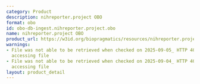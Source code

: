 ```yaml
---
category: Product
description: nihreporter.project OBO
format: obo
id: obo-db-ingest.nihreporter.project.obo
name: nihreporter.project OBO
product_url: https://w3id.org/biopragmatics/resources/nihreporter.project/nihreporter.project.obo
warnings:
- File was not able to be retrieved when checked on 2025-09-05_ HTTP 404 error when
  accessing file
- File was not able to be retrieved when checked on 2025-09-04_ HTTP 404 error when
  accessing file
layout: product_detail
---
```

